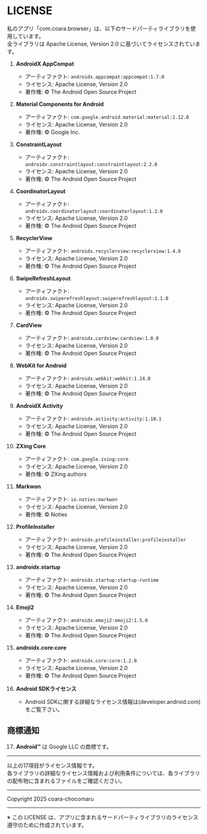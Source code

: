 # LICENSE

私のアプリ「com.coara.browser」は、以下のサードパーティライブラリを使用しています。  
全ライブラリは Apache License, Version 2.0 に基づいてライセンスされています。

1. **AndroidX AppCompat**  
   - アーティファクト: `androidx.appcompat:appcompat:1.7.0`  
   - ライセンス: Apache License, Version 2.0  
   - 著作権: © The Android Open Source Project

2. **Material Components for Android**  
   - アーティファクト: `com.google.android.material:material:1.12.0`  
   - ライセンス: Apache License, Version 2.0  
   - 著作権: © Google Inc.

3. **ConstraintLayout**  
   - アーティファクト: `androidx.constraintlayout:constraintlayout:2.2.0`  
   - ライセンス: Apache License, Version 2.0  
   - 著作権: © The Android Open Source Project

4. **CoordinatorLayout**  
   - アーティファクト: `androidx.coordinatorlayout:coordinatorlayout:1.2.0`  
   - ライセンス: Apache License, Version 2.0  
   - 著作権: © The Android Open Source Project

5. **RecyclerView**  
   - アーティファクト: `androidx.recyclerview:recyclerview:1.4.0`  
   - ライセンス: Apache License, Version 2.0  
   - 著作権: © The Android Open Source Project

6. **SwipeRefreshLayout**  
   - アーティファクト: `androidx.swiperefreshlayout:swiperefreshlayout:1.1.0`  
   - ライセンス: Apache License, Version 2.0  
   - 著作権: © The Android Open Source Project

7. **CardView**  
   - アーティファクト: `androidx.cardview:cardview:1.0.0`  
   - ライセンス: Apache License, Version 2.0  
   - 著作権: © The Android Open Source Project

8. **WebKit for Android**  
   - アーティファクト: `androidx.webkit:webkit:1.14.0`  
   - ライセンス: Apache License, Version 2.0  
   - 著作権: © The Android Open Source Project

9. **AndroidX Activity**  
   - アーティファクト: `androidx.activity:activity:1.10.1`  
   - ライセンス: Apache License, Version 2.0  
   - 著作権: © The Android Open Source Project

10. **ZXing Core**  
    - アーティファクト: `com.google.zxing:core`  
    - ライセンス: Apache License, Version 2.0  
    - 著作権: © ZXing authors

11. **Markwon**  
    - アーティファクト: `io.noties:markwon`  
    - ライセンス: Apache License, Version 2.0  
    - 著作権: © Noties

12. **ProfileInstaller**  
    - アーティファクト: `androidx.profileinstaller:profileinstaller` 
    - ライセンス: Apache License, Version 2.0  
    - 著作権: © The Android Open Source Project
    
13. **androidx.startup**  
    - アーティファクト: `androidx.startup:startup-runtime`  
    - ライセンス: Apache License, Version 2.0  
    - 著作権: © The Android Open Source Project

14. **Emoji2**  
    - アーティファクト: `androidx.emoji2:emoji2:1.5.0`  
    - ライセンス: Apache License, Version 2.0  
    - 著作権: © The Android Open Source Project

15. **androidx.core:core**  
    - アーティファクト: `androidx.core:core:1.2.0`
    - ライセンス: Apache License, Version 2.0  
    - 著作権: © The Android Open Source Project

16. **Android SDKライセンス**  
    - Android SDKに関する詳細なライセンス情報は(developer.android.com)をご覧下さい。

## 商標通知

17. **Android™** は Google LLC の商標です。

---

以上の17項目がライセンス情報です。  
各ライブラリの詳細なライセンス情報および利用条件については、各ライブラリの配布物に含まれるファイルをご確認ください。

---

Copyright 2025 coara-chocomaru

---

※ この LICENSE は、アプリに含まれるサードパーティライブラリのライセンス遵守のために作成されています。
